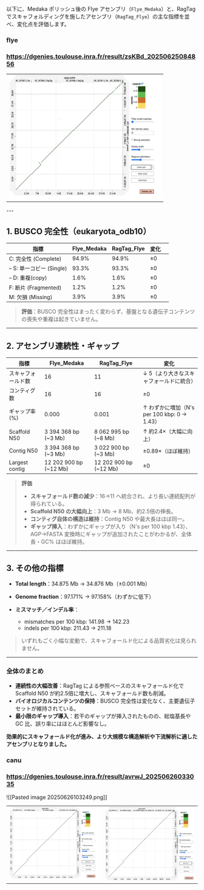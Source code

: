 以下に、Medaka ポリッシュ後の Flye アセンブリ（`Flye_Medaka`）と、RagTag でスキャフォルディングを施したアセンブリ（`RagTag_Flye`）の主な指標を並べ、変化点を評価します。

### flye
### https://dgenies.toulouse.inra.fr/result/zsKBd_20250625084856
<table>
  <tr>
    <td><img src="../../Pasted image 20250625161133.png" width="400"></td>
  </tr>
</table>
---

## 1. BUSCO 完全性（eukaryota\_odb10）

| 指標                  | Flye\_Medaka | RagTag\_Flye | 変化  |     |
| ------------------- | ------------ | ------------ | --- | --- |
| C: 完全性 (Complete)   | 94.9%        | 94.9%        | ±0  |     |
| – S: 単一コピー (Single) | 93.3%        | 93.3%        | ±0  |     |
| – D: 重複(copy)       | 1.6%         | 1.6%         | ±0  |     |
| F: 断片 (Fragmented)  | 1.2%         | 1.2%         | ±0  |     |
| M: 欠損 (Missing)     | 3.9%         | 3.9%         | ±0  |     |

> **評価**：BUSCO 完全性はまったく変わらず、基盤となる遺伝子コンテンツの喪失や重複は起きていません。

---

## 2. アセンブリ連続性・ギャップ

| 指標             | Flye\_Medaka            | RagTag\_Flye            | 変化                                  |
| -------------- | ----------------------- | ----------------------- | ----------------------------------- |
| スキャフォールド数      | 16                      | 11                      | ↓ 5（より大きなスキャフォールドに統合）               |
| コンティグ数         | 16                      | 16                      | ±0                                  |
| ギャップ率 (%)      | 0.000                   | 0.001                   | ↑ わずかに増加（N's per 100 kbp: 0 → 1.43） |
| Scaffold N50   | 3 394 368 bp (\~3 Mb)   | 8 062 995 bp (\~8 Mb)   | ↑ 約2.4×（大幅に向上）                      |
| Contig N50     | 3 394 368 bp (\~3 Mb)   | 3 022 900 bp (\~3 Mb)   | ±0.89×（ほぼ維持）                        |
| Largest contig | 12 202 900 bp (\~12 Mb) | 12 202 900 bp (\~12 Mb) | ±0                                  |

> **評価**
>
> * **スキャフォールド数の減少**：16→11 へ統合され、より長い連続配列が得られている。
> * **Scaffold N50 の大幅向上**：3 Mb → 8 Mb、約2.5倍の伸長。
> * **コンティグ自体の構造は維持**：Contig N50 や最大長はほぼ同一。
> * **ギャップ挿入**：わずかにギャップが入り（N's per 100 kbp 1.43）、AGP→FASTA 変換時にギャップが追加されたことがわかるが、全体長・GC% はほぼ維持。

---

## 3. その他の指標

* **Total length**：34.875 Mb → 34.876 Mb（±0.001 Mb）
* **Genome fraction**：97.171% → 97.158%（わずかに低下）
* **ミスマッチ／インデル率**：

  * mismatches per 100 kbp: 141.98 → 142.23
  * indels per 100 kbp: 211.43 → 211.18

> いずれもごく小幅な変動で、スキャフォールド化による品質劣化は見られません。

---

### 全体のまとめ

* **連続性の大幅改善**：RagTag による参照ベースのスキャフォールド化で Scaffold N50 が約2.5倍に増大し、スキャフォールド数も削減。
* **バイオロジカルコンテンツの保持**：BUSCO 完全性は変化なく、主要遺伝子セットが維持されている。
* **最小限のギャップ導入**：若干のギャップが挿入されたものの、総塩基長や GC 比、誤り率にはほとんど影響なし。

**効果的にスキャフォールド化が進み、より大規模な構造解析や下流解析に適したアセンブリとなりました。**





### canu
### https://dgenies.toulouse.inra.fr/result/avrwJ_20250626033035

![[Pasted image 20250626103249.png]]




<table>
  <tr>
    <td><img src="../../Pasted image 20250625161133.png" width="400"></td>
    <td><img src="../../Pasted image 20250626103249.png" width="400"></td>
  </tr>
</table>